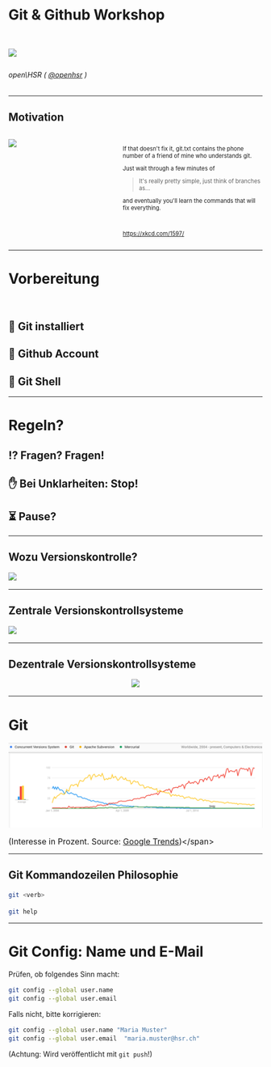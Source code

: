 <!-- $theme: default -->

<!-- Presentation made with [Marp](https://yhatt.github.io/marp/) -->
# Git & Github Workshop
# ![](https://s3-us-west-2.amazonaws.com/airskul/2016-06-02%2015:26:20-998-1464881180--997086473.jpg)

###### open\HSR ( [@openhsr](https://github.com/openhsr) )
---
## Motivation
<div style="display: flex; flex-direction: row; align-content: space-between;">
  <p style="width: 45%">
    <img src="https://imgs.xkcd.com/comics/git.png" />
  </p>
  <div style="width:55%; font-size: 0.8em;">
      <br>
      <p>If that doesn't fix it, git.txt contains the phone number of a friend of mine who understands git.</p>
      <p>Just wait through a few minutes of</p>
      <blockquote>It's really pretty simple, just think of branches as...</blockquote>
      <p>and eventually you'll learn the commands that will fix everything.</p>
    <br>
    <p><a href="https://xkcd.com/1597/">https://xkcd.com/1597/</a></p>
  </div>
</div>

---

# Vorbereitung
<br>

## 📝 Git installiert
## 📡 Github Account
## 🧰 Git Shell

---

# Regeln?

## ⁉️ Fragen? Fragen!
## ✋ Bei Unklarheiten: Stop!
## ⏳ Pause?


---


<p>
<h2> Wozu Versionskontrolle?</h2>
<img src="http://cdn2.hubspot.net/hub/379003/file-2533844795-jpg/Blog_Assets/Version_Control_Graphic-2.jpg" style="height: 600px" />
</p>

---

## Zentrale Versionskontrollsysteme
![](https://git-scm.com/book/en/v2/book/01-introduction/images/centralized.png)

---

## Dezentrale Versionskontrollsysteme
<p style="text-align: center">
<img src="https://git-scm.com/book/en/v2/book/01-introduction/images/distributed.png" style="height: 600px" />
</p>


---
# Git

<img src="res/git-stats.png" />

<span style="font-size: 1rem">(Interesse in Prozent. Source: [Google Trends](https://trends.google.com/trends/explore?cat=5&date=all&q=%2Fm%2F09d6g,%2Fm%2F05vqwg,%2Fm%2F012ct9,%2Fm%2F08441_))</span>

---

## Git Kommandozeilen Philosophie

```bash
git <verb>

git help
```

---

# Git Config: Name und E-Mail
Prüfen, ob folgendes Sinn macht:
```bash
git config --global user.name
git config --global user.email
```

Falls nicht, bitte korrigieren:
```bash
git config --global user.name "Maria Muster"
git config --global user.email  "maria.muster@hsr.ch"
```
(Achtung: Wird veröffentlicht mit `git push`!)
